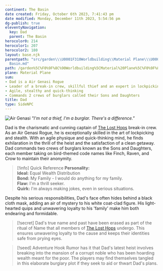 ```yaml
---
continent: The Basin
date created: Friday, October 6th 2023, 7:41:43 pm
date modified: Monday, December 11th 2023, 5:54:56 pm
dg-publish: true
eleventyNavigation:
  key: Dad
  parent: The Basin
herocolor0: 214
herocolor1: 207
herocolor2: 180
layout: base.njk
parentpath: "src/garden\\\U0001F310Worldbuilding\\Material Plane\\\U0001F3DE️The Basin/The
  Basin.md"
path: /garden%5C%F0%9F%8C%90Worldbuilding%5CMaterial%20Plane%5C%F0%9F%8F%9E%EF%B8%8FThe%20Basin%5CFactions%5CLost%20Hops/Dad/
plane: Material Plane
sum:
- Dad is a Air Genasi Rogue
- Leader of a break-in crew, skillful thief and an expert in lockpicking
- Agile, stealthy and quick-thinking
- Commands 2 crews of burglars called their Sons and Daughters
title: Dad
type: SideNPC
---
```


![Air Genasi](Airgenassi.png)
_"I'm not a thief, I'm a burglar. There's a difference."_


Dad is the charismatic and cunning captain of [The Lost Hops](/garden/%F0%9F%8C%90Worldbuilding%5CMaterial%20Plane%5C%F0%9F%8F%9E%EF%B8%8FThe%20Basin%5CFactions%5CLost%20Hops/The%20Lost%20Hops) break-in crew. As an Air Genasi Rogue, he is exceptionally skilled in the art of lockpicking and stealth. With an agile physique and quick-thinking mind, he finds exhilaration in the thrill of the heist and the satisfaction of a clean getaway. Dad commands two crews of burglars known as the Sons and Daughters, each member taking on bird-themed code names like Finch, Raven, and Crow to maintain their anonymity.

> [!info] Quick Reference
> **Personality:**  
> **Ideal:** Equal Wealth Distribution  
> **Bond:** My Family - I would do anything for my family.  
> **Flaw:** I'm a thrill seeker.  
> **Quirk:** I'm always making jokes, even in serious situations.  



Despite his serious responsibilities, Dad's face often hides behind a black cloth mask, adding an air of mystery to his white coat-clad figure. His light-hearted quips and unwavering loyalty to his 'family' make him both endearing and formidable.

> [!secret] 
> Dad's true name and past have been erased as part of the ritual of Name that all members of [The Lost Hops](/garden/%F0%9F%8C%90Worldbuilding%5CMaterial%20Plane%5C%F0%9F%8F%9E%EF%B8%8FThe%20Basin%5CFactions%5CLost%20Hops/The%20Lost%20Hops) undergo. This ensures unwavering loyalty to the cause and keeps their identities safe from prying eyes.

> [!seed] Adventure Hook
> Rumor has it that Dad's latest heist involves breaking into the mansion of a corrupt noble who has been hoarding wealth meant for the poor. The players may find themselves tangled in this elaborate burglary plot if they seek to aid or thwart Dad's plans.